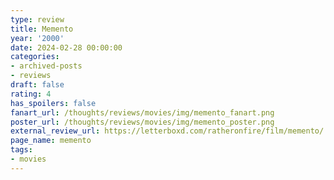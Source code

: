 ```yaml
---
type: review
title: Memento
year: '2000'
date: 2024-02-28 00:00:00
categories:
- archived-posts
- reviews
draft: false
rating: 4
has_spoilers: false
fanart_url: /thoughts/reviews/movies/img/memento_fanart.png
poster_url: /thoughts/reviews/movies/img/memento_poster.png
external_review_url: https://letterboxd.com/ratheronfire/film/memento/
page_name: memento
tags:
- movies
---
```


